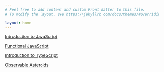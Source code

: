 ```yaml
---
# Feel free to add content and custom Front Matter to this file.
# To modify the layout, see https://jekyllrb.com/docs/themes/#overriding-theme-defaults

layout: home
---
```


[Introduction to JavaScript](javascript1)

[Functional JavaScript](functionaljavascript)

[Introduction to TypeScript](typescript1)

[Observable Asteroids](asteroids)